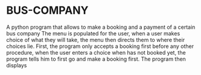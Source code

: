 # BUS-COMPANY
A python program that allows to make a booking and a payment of a certain bus company
The menu is populated for the user, when a user makes choice of what they will take, the menu then directs them to where their choices lie.
First, the program only accepts a booking first before any other procedure, when the user enters a choice when has not booked yet, the program tells him to first go and make a booking first.
The program then displays
